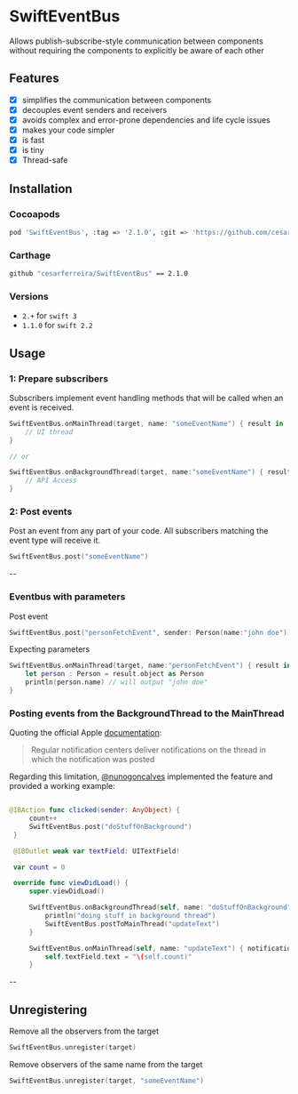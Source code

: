 # SwiftEventBus

Allows publish-subscribe-style communication between components without requiring the components to explicitly be aware of each other

## Features

- [x] simplifies the communication between components
- [x] decouples event senders and receivers
- [x] avoids complex and error-prone dependencies and life cycle issues
- [x] makes your code simpler
- [x] is fast
- [x] is tiny
- [x] Thread-safe

## Installation

### Cocoapods

```bash
pod 'SwiftEventBus', :tag => '2.1.0', :git => 'https://github.com/cesarferreira/SwiftEventBus.git'
```

### Carthage
```bash
github "cesarferreira/SwiftEventBus" == 2.1.0
```

### Versions

- `2.+` for `swift 3`
- `1.1.0` for `swift 2.2`

## Usage
### 1: Prepare subscribers ###

Subscribers implement event handling methods that will be called when an event is received.

```swift
SwiftEventBus.onMainThread(target, name: "someEventName") { result in
    // UI thread
}

// or

SwiftEventBus.onBackgroundThread(target, name:"someEventName") { result in
    // API Access
}
```

### 2: Post events ###

Post an event from any part of your code. All subscribers matching the event type will receive it.

```swift
SwiftEventBus.post("someEventName")
```

--

### Eventbus with parameters

Post event

```swift
SwiftEventBus.post("personFetchEvent", sender: Person(name:"john doe"))
```

Expecting parameters
```swift
SwiftEventBus.onMainThread(target, name:"personFetchEvent") { result in
    let person : Person = result.object as Person
    println(person.name) // will output "john doe"
}
```

### Posting events from the BackgroundThread to the MainThread

Quoting the official Apple [documentation](https://developer.apple.com/library/mac/documentation/Cocoa/Conceptual/Notifications/Articles/Threading.html):
> Regular notification centers deliver notifications on the thread in which the notification was posted


Regarding this limitation, [@nunogoncalves](https://github.com/nunogoncalves) implemented the feature and provided a working example:

```swift

@IBAction func clicked(sender: AnyObject) {
     count++
     SwiftEventBus.post("doStuffOnBackground")
 }

 @IBOutlet weak var textField: UITextField!

 var count = 0

 override func viewDidLoad() {
     super.viewDidLoad()

     SwiftEventBus.onBackgroundThread(self, name: "doStuffOnBackground") { notification in
         println("doing stuff in background thread")
         SwiftEventBus.postToMainThread("updateText")
     }

     SwiftEventBus.onMainThread(self, name: "updateText") { notification in
         self.textField.text = "\(self.count)"
     }

```
--


## Unregistering

Remove all the observers from the target
```swift
SwiftEventBus.unregister(target)
```
Remove observers of the same name from the target
```swift
SwiftEventBus.unregister(target, "someEventName")
```
